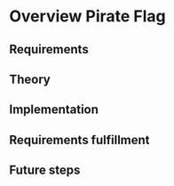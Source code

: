 # Overview Pirate Flag

## Requirements

## Theory

## Implementation

## Requirements fulfillment

## Future steps